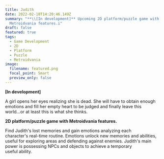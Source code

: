 ```yaml
---
title: Judith
date: 2022-02-18T14:20:46.149Z
summary: "**\\[In development]** Upcoming 2D platform/puzzle game with
  Metroidvania features.i"
draft: false
featured: true
tags:
  - Game Development
  - 2D
  - Platform
  - Puzzle
  - Metroidvania
image:
  filename: featured.png
  focal_point: Smart
  preview_only: false
---
```

**\[In development]**

A girl opens her eyes realizing she is dead. She will have to obtain enough emotions and fill her empty heart to be judged and finally leave this world...or at least this is what she thinks.

**2D platform/puzzle game with Metroidvania features.** 

Find Judith's lost memories and gain emotions analyzing each character's real-time routine. Emotions unlock new memories and abilities, useful for exploring areas and defending against enemies. Judith's main power is possessing NPCs and objects to achieve a temporary useful ability.